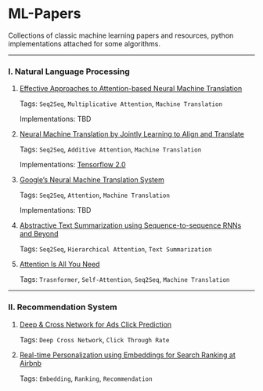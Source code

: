 # ML-Papers
 
Collections of classic machine learning papers and resources, python implementations attached for some algorithms.

---

### I. Natural Language Processing

1. [Effective Approaches to Attention-based Neural Machine Translation](https://github.com/ywu94/ML-Papers/blob/master/I.%20Natural%20Language%20Processing/1.%20Effective%20Approaches%20to%20Attention-based%20Neural%20Machine%20Translation/Effective%20Approaches%20to%20Attention-based%20Neural%20Machine%20Translation.pdf)

   Tags: `Seq2Seq`, `Multiplicative Attention`, `Machine Translation`
   
   Implementations: TBD

2. [Neural Machine Translation by Jointly Learning to Align and Translate](https://github.com/ywu94/ML-Papers/blob/master/I.%20Natural%20Language%20Processing/2.%20Neural%20Machine%20Translation%20by%20Jointly%20Learning%20to%20Align%20and%20Translate/Neural%20Machine%20Translation%20by%20Jointly%20Learning%20to%20Align%20and%20Translate.pdf)

   Tags: `Seq2Seq`, `Additive Attention`, `Machine Translation`
   
   Implementations: [Tensorflow 2.0](https://github.com/ywu94/ML-Papers/blob/master/I.%20Natural%20Language%20Processing/2.%20Neural%20Machine%20Translation%20by%20Jointly%20Learning%20to%20Align%20and%20Translate/add-attn-tf2implementation.py)

3. [Google’s Neural Machine Translation System](https://github.com/ywu94/ML-Papers/blob/master/I.%20Natural%20Language%20Processing/3.%20Google%E2%80%99s%20Neural%20Machine%20Translation%20System/Google%E2%80%99s%20Neural%20Machine%20Translation%20System.pdf)

   Tags: `Seq2Seq`, `Attention`, `Machine Translation`
   
   Implementations: TBD

4. [Abstractive Text Summarization using Sequence-to-sequence RNNs and Beyond](https://github.com/ywu94/ML-Papers/blob/master/I.%20Natural%20Language%20Processing/4.%20Abstractive%20Text%20Summarization%20using%20Sequence-to-sequence%20RNNs%20and%20Beyond/Abstractive%20Text%20Summarization%20using%20Sequence-to-sequence%20RNNs%20and%20Beyond.pdf)

   Tags: `Seq2Seq`, `Hierarchical Attention`, `Text Summarization`
   
5. [Attention Is All You Need](https://github.com/ywu94/ML-Papers/blob/master/I.%20Natural%20Language%20Processing/5.%20Attention%20Is%20All%20You%20Need/Attention%20Is%20All%20You%20Need.pdf)

   Tags: `Trasnformer`, `Self-Attention`, `Seq2Seq`, `Machine Translation`
   
---

### II. Recommendation System

1. [Deep & Cross Network for Ads Click Prediction](https://github.com/ywu94/ML-Papers/blob/master/II.%20Recommendation%20System/1.%20Deep%20%26%20Cross%20Network%20for%20Ads%20Click%20Prediction/Deep%20%26%20Cross%20Network%20for%20Ads%20Click%20Prediction.pdf)

   Tags: `Deep Cross Network`, `Click Through Rate`

2. [Real-time Personalization using Embeddings for Search Ranking at Airbnb](https://github.com/ywu94/ML-Papers/blob/master/II.%20Recommendation%20System/2.%20Real-time%20Personalization%20using%20Embeddings%20for%20Search%20Ranking%20at%20Airbnb/Real-time%20Personalization%20using%20Embeddings%20for%20Search%20Ranking%20at%20Airbnb.pdf)

   Tags: `Embedding`, `Ranking`, `Recommendation`
